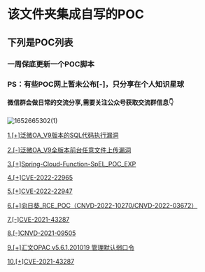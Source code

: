 # 该文件夹集成自写的POC

## 下列是POC列表

### 一周保底更新一个POC脚本

### PS：有些POC网上暂未公布[-]，只分享在个人知识星球

#### 微信群会做日常的交流分享,需要关注公众号获取交流群信息👇
![1652665302(1)](https://user-images.githubusercontent.com/54984589/168505903-420783bd-3d95-46d5-8810-3ba74a0ff05e.png)



[1.[+]泛微OA_V9版本的SQL代码执行漏洞](https://github.com/Wrin9/weaverOA_sql_RCE)

[2.[-]泛微OA_V9全版本前台任意文件上传漏洞](https://github.com/Wrin9/weaverOA_v9_ALL_upload_RCE)

[3.[+]Spring-Cloud-Function-SpEL_POC_EXP](https://github.com/Wrin9/Spring-Cloud-Function-SpEL/)

[4.[+]CVE-2022-22965](https://github.com/Wrin9/CVE-2022-22965)

[5.[+]CVE-2022-22947](https://github.com/Wrin9/CVE-2022-22947)

[6.[+]向日葵_RCE_POC（CNVD-2022-10270/CNVD-2022-03672）](https://github.com/Wrin9/sunflower_RCE_POC)

[7.[-]CVE-2021-43287](https://github.com/Wrin9/CVE-2021-43287)

[8.[-]CNVD-2021-09505](https://github.com/Wrin9/CNVD-2021-09505_RCE)

[9.[+]汇文OPAC v5.6.1.201019 管理默认弱口令](https://github.com/Wrin9/-OPAC-v5.6.1.201019-)

[10.[+]CVE-2021-43287](https://github.com/Wrin9/CVE-2021-43287)
